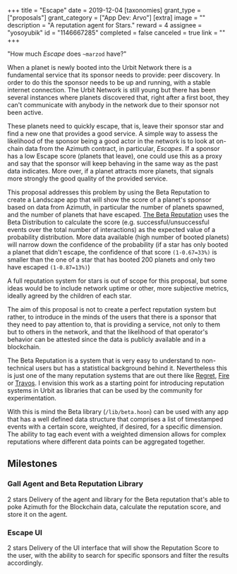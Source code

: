 +++
title = "Escape"
date = 2019-12-04
[taxonomies]
grant_type = ["proposals"]
grant_category = ["App Dev: Arvo"]
[extra]
image = ""
description = "A reputation agent for Stars."
reward = 4
assignee = "yosoyubik"
id = "1146667285"
completed = false
canceled = true
link = ""
+++

"How much *Escape* does `~marzod` have?"

When a planet is newly booted into the Urbit Network there is a fundamental service that its sponsor needs to provide: peer discovery. In order to do this the sponsor needs to be up and running, with a stable internet connection. The Urbit Network is still young but there has been several instances where planets discovered that, right after a first boot, they can't communicate with anybody in the network due to their sponsor not been active.

These planets need to quickly escape, that is, leave their sponsor star and find a new one that provides a good service. A simple way to assess the likelihood of the sponsor being a good actor in the network is to look at on-chain data from the Azimuth contract, in particular, *Escapes*. If a sponsor has a low Escape score (planets that leave), one could use this as a proxy and say that the sponsor will keep behaving in the same way as the past data indicates. More over, if a planet attracts more planets, that signals more strongly the good quality of the provided service.

This proposal addresses this problem by using the Beta Reputation to create a Landscape app that will show the score of a planet's sponsor based on data from Azimuth, in particular the number of planets spawned, and the number of planets that have escaped. [The Beta Reputation](https://www.csee.umbc.edu/~msmith27/readings/public/josang-2002a.pdf) uses the Beta Distribution to calculate the score (e.g. successful/unsuccessful events over the total number of interactions) as the expected value of a probability distribution. More data available (high number of booted planets) will narrow down the confidence of the probability (if a star has only booted a planet that didn't escape, the confidence of that score `(1-0.67=33%)` is smaller than the one of a star that has booted 200 planets and only two have escaped `(1-0.87=13%)`)

A full reputation system for stars is out of scope for this proposal, but some ideas would be to include network uptime or other, more subjective metrics, ideally agreed by the children of each star.

The aim of this proposal is not to create a perfect reputation system but rather, to introduce in the minds of the users that there is a sponsor that they need to pay attention to, that is providing a service, not only to them but to others in the network, and that the likelihood of that operator's behavior can be attested since the data is publicly available and in a blockchain.

The Beta Reputation is a system that is very easy to understand to non-technical users but has a statistical background behind it. Nevertheless this is just one of the many reputation systems that are out there like [Regret](https://dl.acm.org/doi/pdf/10.1145/375735.376110), [Fire](https://eprints.soton.ac.uk/259559/1/dong-ecai2004.pdf) or [Travos](https://idp.springer.com/authorize/casa?redirect_uri=https://link.springer.com/content/pdf/10.1007/s10458-006-5952-x.pdf&casa_token=M38itGxqsu0AAAAA:lAUgQUvbc4dZFhrNs4SSPWrQ9PzUj05pzmU5zkvPkytDOfgFOIxVP0a8Tzk_VkRi37J1bRHPJ2IhTD8C). I envision this work as a starting point for introducing reputation systems in Urbit as libraries that can be used by the community for experimentation.

With this is mind the Beta library (`/lib/beta.hoon`) can be used with any app that has a well defined data structure that comprises a list of timestamped events with a certain score, weighted, if desired, for a specific dimension. The ability to tag each event with a weighted dimension allows for complex reputations where different data points can be aggregated together.

## Milestones


### Gall Agent and Beta Reputation Library
2 stars
Delivery of the agent and library for the Beta reputation that's able to poke Azimuth for the Blockchain data, calculate the reputation score, and store it on the agent.


### Escape UI
2 stars
Delivery of the UI interface that will show the Reputation Score to the user, with the ability to search for specific sponsors and filter the results accordingly.

    
